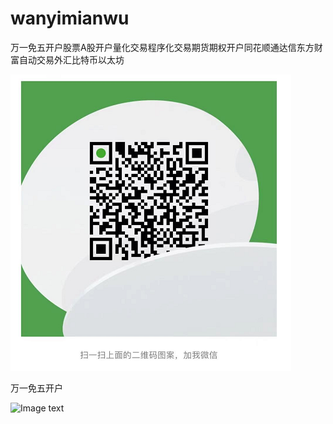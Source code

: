 # wanyimianwu
万一免五开户股票A股开户量化交易程序化交易期货期权开户同花顺通达信东方财富自动交易外汇比特币以太坊



![Image text](https://raw.githubusercontent.com/ak4stock/ths_tdx_stock_xueqiu_guoren/main/contact.png)  



万一免五开户

![Image text](https://raw.githubusercontent.com/ak4stock/ths_auto_trade/main/%E4%B8%87%E4%B8%80%E5%85%8D%E4%BA%94%E5%BC%80%E6%88%B7.PNG)
